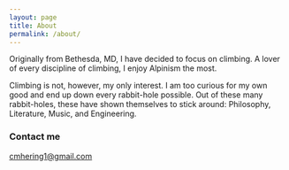 ```yaml
---
layout: page
title: About
permalink: /about/
---
```


Originally from Bethesda, MD, I have decided to focus on climbing. A lover of every discipline of climbing, I enjoy Alpinism the most.

Climbing is not, however, my only interest. I am too curious for my own good and end up down every rabbit-hole possible. Out of these many rabbit-holes, these have shown themselves to stick around: Philosophy, Literature, Music, and Engineering.

### Contact me

[cmhering1@gmail.com](mailto:cmhering1@gmail.com)

